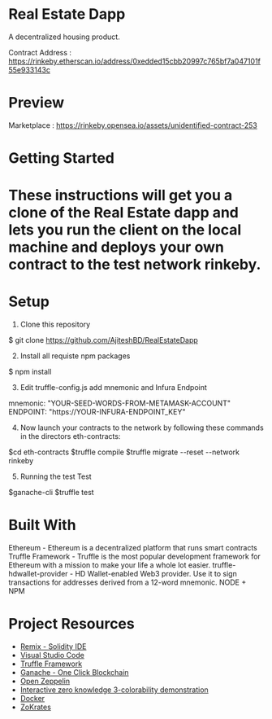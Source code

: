 # Real Estate Dapp
A decentralized housing product.

Contract Address : https://rinkeby.etherscan.io/address/0xedded15cbb20997c765bf7a047101f55e933143c

# Preview

Marketplace : https://rinkeby.opensea.io/assets/unidentified-contract-253

# Getting Started

# These instructions will get you a clone of the Real Estate dapp and lets you run the client on the local machine and deploys your own contract to the test network rinkeby.

# Setup

1. Clone this repository

 $ git clone https://github.com/AjiteshBD/RealEstateDapp

2. Install all requiste npm packages

 $ npm install

3. Edit truffle-config.js add mnemonic and Infura Endpoint
 
 mnemonic: "YOUR-SEED-WORDS-FROM-METAMASK-ACCOUNT"
 ENDPOINT: "https://YOUR-INFURA-ENDPOINT_KEY"

4. Now launch your contracts to the network by following these commands in the directors eth-contracts:

 $cd eth-contracts
 $truffle compile
 $truffle migrate --reset --network rinkeby

5. Running the test Test

$ganache-cli
$truffle test

# Built With
Ethereum - Ethereum is a decentralized platform that runs smart contracts
Truffle Framework - Truffle is the most popular development framework for Ethereum with a mission to make your life a whole lot easier.
truffle-hdwallet-provider - HD Wallet-enabled Web3 provider. Use it to sign transactions for addresses derived from a 12-word mnemonic.
NODE + NPM



# Project Resources

* [Remix - Solidity IDE](https://remix.ethereum.org/)
* [Visual Studio Code](https://code.visualstudio.com/)
* [Truffle Framework](https://truffleframework.com/)
* [Ganache - One Click Blockchain](https://truffleframework.com/ganache)
* [Open Zeppelin ](https://openzeppelin.org/)
* [Interactive zero knowledge 3-colorability demonstration](http://web.mit.edu/~ezyang/Public/graph/svg.html)
* [Docker](https://docs.docker.com/install/)
* [ZoKrates](https://github.com/Zokrates/ZoKrates)
